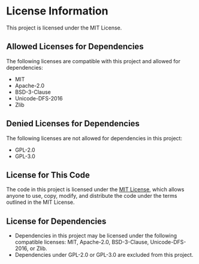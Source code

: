 # License Information

This project is licensed under the MIT License.

## Allowed Licenses for Dependencies

The following licenses are compatible with this project and allowed for dependencies:

- MIT
- Apache-2.0
- BSD-3-Clause
- Unicode-DFS-2016
- Zlib

## Denied Licenses for Dependencies

The following licenses are not allowed for dependencies in this project:

- GPL-2.0
- GPL-3.0

## License for This Code

The code in this project is licensed under the [MIT License](https://opensource.org/license/mit), which allows anyone to use, copy, modify, and distribute the code under the terms outlined in the MIT License.

## License for Dependencies

- Dependencies in this project may be licensed under the following compatible licenses: MIT, Apache-2.0, BSD-3-Clause, Unicode-DFS-2016, or Zlib.
- Dependencies under GPL-2.0 or GPL-3.0 are excluded from this project.
